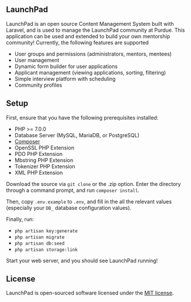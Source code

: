## LaunchPad

LaunchPad is an open source Content Management System built with Laravel, and is used to manage the LaunchPad community at Purdue. This application can be used and extended to build your own mentorship community! Currently, the following features are supported

- User groups and permissions (administrators, mentors, mentees)
- User management
- Dynamic form builder for user applications
- Applicant management (viewing applications, sorting, filtering)
- Simple interview platform with scheduling
- Community profiles

## Setup
First, ensure that you have the following prerequisites installed:
- PHP >= 7.0.0
- Database Server (MySQL, MariaDB, or PostgreSQL)
- [Composer](https://getcomposer.org/)
- OpenSSL PHP Extension
- PDO PHP Extension
- Mbstring PHP Extension
- Tokenizer PHP Extension
- XML PHP Extension

Download the source via `git clone` or the .zip option. Enter the directory through a command prompt, and run `composer install`.

Then, copy `.env.example` to `.env`, and fill in the all the relevant values (especially your `DB_` database configuration values).

Finally, run:
- `php artisan key:generate`
- `php artisan migrate`
- `php artisan db:seed`
- `php artisan storage:link`

Start your web server, and you should see LaunchPad running!

## License

LaunchPad is open-sourced software licensed under the [MIT license](http://opensource.org/licenses/MIT).
